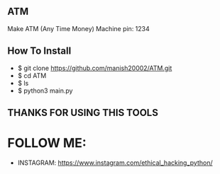 ## ATM
Make ATM (Any Time Money) Machine 
pin: 1234

## How To Install 
* $ git clone https://github.com/manish20002/ATM.git
* $ cd ATM
* $ ls
* $ python3 main.py

## THANKS FOR USING THIS TOOLS 
# FOLLOW ME:
* INSTAGRAM: https://www.instagram.com/ethical_hacking_python/
